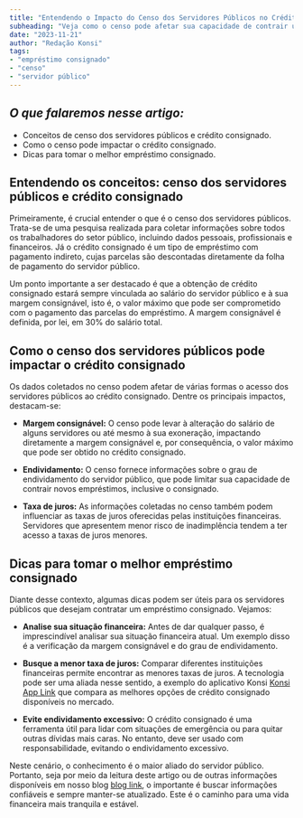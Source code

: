 ```yaml
---
title: "Entendendo o Impacto do Censo dos Servidores Públicos no Crédito Consignado"
subheading: "Veja como o censo pode afetar sua capacidade de contrair um empréstimo consignado"
date: "2023-11-21"
author: "Redação Konsi"
tags:
- "empréstimo consignado"
- "censo"
- "servidor público"
---
```


## _O que falaremos nesse artigo:_

- Conceitos de censo dos servidores públicos e crédito consignado.
- Como o censo pode impactar o crédito consignado.
- Dicas para tomar o melhor empréstimo consignado.

## Entendendo os conceitos: censo dos servidores públicos e crédito consignado

Primeiramente, é crucial entender o que é o censo dos servidores públicos. Trata-se de uma pesquisa realizada para coletar informações sobre todos os trabalhadores do setor público, incluindo dados pessoais, profissionais e financeiros. Já o crédito consignado é um tipo de empréstimo com pagamento indireto, cujas parcelas são descontadas diretamente da folha de pagamento do servidor público.

Um ponto importante a ser destacado é que a obtenção de crédito consignado estará sempre vinculada ao salário do servidor público e à sua margem consignável, isto é, o valor máximo que pode ser comprometido com o pagamento das parcelas do empréstimo. A margem consignável é definida, por lei, em 30% do salário total.

## Como o censo dos servidores públicos pode impactar o crédito consignado

Os dados coletados no censo podem afetar de várias formas o acesso dos servidores públicos ao crédito consignado. Dentre os principais impactos, destacam-se:

- **Margem consignável:** O censo pode levar à alteração do salário de alguns servidores ou até mesmo à sua exoneração, impactando diretamente a margem consignável e, por consequência, o valor máximo que pode ser obtido no crédito consignado.

- **Endividamento:** O censo fornece informações sobre o grau de endividamento do servidor público, que pode limitar sua capacidade de contrair novos empréstimos, inclusive o consignado.

- **Taxa de juros:** As informações coletadas no censo também podem influenciar as taxas de juros oferecidas pelas instituições financeiras. Servidores que apresentem menor risco de inadimplência tendem a ter acesso a taxas de juros menores.

## Dicas para tomar o melhor empréstimo consignado

Diante desse contexto, algumas dicas podem ser úteis para os servidores públicos que desejam contratar um empréstimo consignado. Vejamos:

- **Analise sua situação financeira:** Antes de dar qualquer passo, é imprescindível analisar sua situação financeira atual. Um exemplo disso é a verificação da margem consignável e do grau de endividamento.

- **Busque a menor taxa de juros:** Comparar diferentes instituições financeiras permite encontrar as menores taxas de juros. A tecnologia pode ser uma aliada nesse sentido, a exemplo do aplicativo Konsi [Konsi App Link](https://www.konsi.com.br/) que compara as melhores opções de crédito consignado disponíveis no mercado.

- **Evite endividamento excessivo:** O crédito consignado é uma ferramenta útil para lidar com situações de emergência ou para quitar outras dívidas mais caras. No entanto, deve ser usado com responsabilidade, evitando o endividamento excessivo.

Neste cenário, o conhecimento é o maior aliado do servidor público. Portanto, seja por meio da leitura deste artigo ou de outras informações disponíveis em nosso blog [blog link](https://www.konsi.com.br/postagens), o importante é buscar informações confiáveis e sempre manter-se atualizado. Este é o caminho para uma vida financeira mais tranquila e estável.